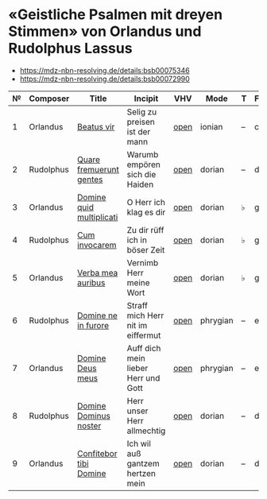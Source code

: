 # «Geistliche Psalmen mit dreyen Stimmen» von Orlandus und Rudolphus Lassus

* https://mdz-nbn-resolving.de/details:bsb00075346
* https://mdz-nbn-resolving.de/details:bsb00072990

| № | Composer  | Title                                                            | Incipit                             | VHV                                                                                                                                                                | Mode     | T | Finalis | Clefs      |
|---|-----------|------------------------------------------------------------------|-------------------------------------|--------------------------------------------------------------------------------------------------------------------------------------------------------------------|----------|---|---------|------------|
| 1 | Orlandus  | [Beatus vir](kern/01-beatus-vir.krn)                             | Selig zu preisen ist der mann       | [open](https://verovio.humdrum.org/?file=https://raw.githubusercontent.com/WolfgangDrescher/lassus-geistliche-psalmen/master/kern/01-beatus-vir.krn)               | ionian   | – | c       | G2, C2, C3 |
| 2 | Rudolphus | [Quare fremuerunt gentes](kern/02-quare-fremuerunt-gentes.krn)   | Warumb empören sich die Haiden      | [open](https://verovio.humdrum.org/?file=https://raw.githubusercontent.com/WolfgangDrescher/lassus-geistliche-psalmen/master/kern/02-quare-fremuerunt-gentes.krn)  | dorian   | – | d       | G2, C2, C3 |
| 3 | Orlandus  | [Domine quid multiplicati](kern/03-domine-quid-multiplicati.krn) | O Herr ich klag es dir              | [open](https://verovio.humdrum.org/?file=https://raw.githubusercontent.com/WolfgangDrescher/lassus-geistliche-psalmen/master/kern/03-domine-quid-multiplicati.krn) | dorian   | ♭ | g       | G2, C1, C3 |
| 4 | Rudolphus | [Cum invocarem](kern/04-cum-invocarem.krn)                       | Zu dir rüff ich in böser Zeit       | [open](https://verovio.humdrum.org/?file=https://raw.githubusercontent.com/WolfgangDrescher/lassus-geistliche-psalmen/master/kern/04-cum-invocarem.krn)            | dorian   | ♭ | g       | G2, C1, C3 |
| 5 | Orlandus  | [Verba mea auribus](kern/05-verba-mea-auribus.krn)               | Vernimb Herr meine Wort             | [open](https://verovio.humdrum.org/?file=https://raw.githubusercontent.com/WolfgangDrescher/lassus-geistliche-psalmen/master/kern/05-verba-mea-auribus.krn)        | dorian   | ♭ | g       | G2, C1, C3 |
| 6 | Rudolphus | [Domine ne in furore](kern/06-domine-ne-in-furore.krn)           | Straff mich Herr nit im eiffermut   | [open](https://verovio.humdrum.org/?file=https://raw.githubusercontent.com/WolfgangDrescher/lassus-geistliche-psalmen/master/kern/06-domine-ne-in-furore.krn)      | phrygian | – | e       | C1, C3, C4 |
| 7 | Orlandus  | [Domine Deus meus](kern/07-domine-deus-meus.krn)                 | Auff dich mein lieber Herr und Gott | [open](https://verovio.humdrum.org/?file=https://raw.githubusercontent.com/WolfgangDrescher/lassus-geistliche-psalmen/master/kern/07-domine-deus-meus.krn)         | phrygian | – | e       | C1, C3, C4 |
| 8 | Rudolphus | [Domine Dominus noster](kern/08-domine-dominus-noster.krn)       | Herr unser Herr allmechtig          | [open](https://verovio.humdrum.org/?file=https://raw.githubusercontent.com/WolfgangDrescher/lassus-geistliche-psalmen/master/kern/09-domine-dominus-noster.krn)    | dorian   | – | d       | C1, C2, C4 |
| 9 | Orlandus  | [Confitebor tibi Domine](kern/09-confitebor-tibi-domine.krnn)    | Ich wil auß gantzem hertzen mein    | [open](https://verovio.humdrum.org/?file=https://raw.githubusercontent.com/WolfgangDrescher/lassus-geistliche-psalmen/master/kern/09-confitebor-tibi-domine.krn)   | dorian   | – | d       | G2, C2, C4 |
